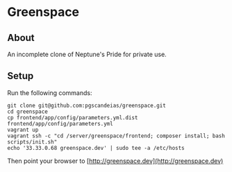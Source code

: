 Greenspace
==========

About
-----

An incomplete clone of Neptune's Pride for private use.


Setup
-----

Run the following commands:

```
git clone git@github.com:pgscandeias/greenspace.git
cd greenspace
cp frontend/app/config/parameters.yml.dist frontend/app/config/parameters.yml
vagrant up
vagrant ssh -c "cd /server/greenspace/frontend; composer install; bash scripts/init.sh"
echo '33.33.0.68 greenspace.dev' | sudo tee -a /etc/hosts
```

Then point your browser to [http://greenspace.dev](http://greenspace.dev)
